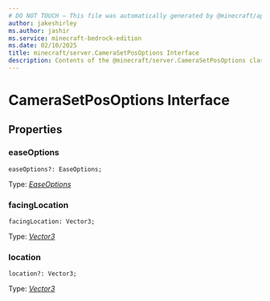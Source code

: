 ```yaml
---
# DO NOT TOUCH — This file was automatically generated by @minecraft/api-docs-generator, to report problems file an issue at https://github.com/Mojang/minecraft-scripting-libraries
author: jakeshirley
ms.author: jashir
ms.service: minecraft-bedrock-edition
ms.date: 02/10/2025
title: minecraft/server.CameraSetPosOptions Interface
description: Contents of the @minecraft/server.CameraSetPosOptions class.
---
```

# CameraSetPosOptions Interface

## Properties

### **easeOptions**
`easeOptions?: EaseOptions;`

Type: [*EaseOptions*](EaseOptions.md)

### **facingLocation**
`facingLocation: Vector3;`

Type: [*Vector3*](Vector3.md)

### **location**
`location?: Vector3;`

Type: [*Vector3*](Vector3.md)
